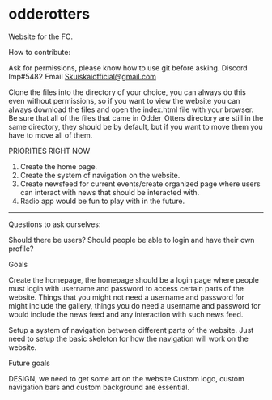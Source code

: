 # odderotters

Website for the FC. 

How to contribute:

Ask for permissions, please know how to use git before asking. Discord Imp#5482
 Email Skuiskaiofficial@gmail.com

Clone the files into the directory of your choice, you can always do this even without permissions, so if you want to view 
the website you can always download the files and open the index.html file with your browser. Be sure that all of the files 
that came in Odder_Otters directory are still in the same directory, they should be by default, but if you want to move them 
you have to move all of them. 

PRIORITIES RIGHT NOW

1. Create the home page.
2. Create the system of navigation on the website.
3. Create newsfeed for current events/create organized page where users can interact with news that should be interacted with.
4. Radio app would be fun to play with in the future.
------------------------------------------------------------------------------
Questions to ask ourselves: 

Should there be users?
Should people be able to login and have their own profile?

Goals

Create the homepage, the homepage should be a login page where people must login with username and password to access certain parts of the website. Things that you might not need a username and password for might include the gallery, things you do need a username and password for would include the news feed and any interaction with such news feed.

Setup a system of navigation between different parts of the website. Just need to setup the basic skeleton for how the navigation will work on the website.

Future goals

DESIGN, we need to get some art on the website
Custom logo, custom navigation bars and custom background are essential.
